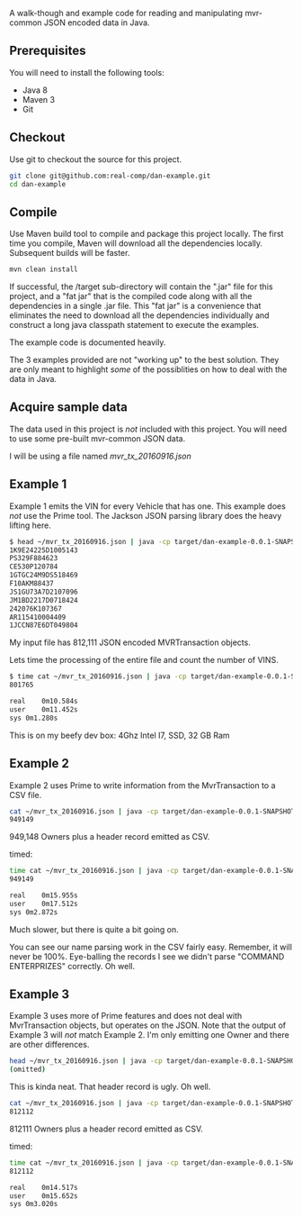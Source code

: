 A walk-though and example code for reading and manipulating mvr-common JSON encoded data in Java.

## Prerequisites

You will need to install the following tools:

* Java 8
* Maven 3
* Git

## Checkout
Use git to checkout the source for this project.

```bash
git clone git@github.com:real-comp/dan-example.git
cd dan-example
```

## Compile
Use Maven build tool to compile and package this project locally.  The first time you compile, Maven
will download all the dependencies locally.  Subsequent builds will be faster.

```bash
mvn clean install
```

If successful, the /target sub-directory will contain the ".jar" file for this project, and a "fat jar" that is
 the compiled code along with all the dependencies in a single .jar file.  This "fat jar" is a convenience that
 eliminates the need to download all the dependencies individually and construct a long java classpath statement to
 execute the examples.

The example code is documented heavily.  

The 3 examples provided are not "working up" to the best solution. 
They are only meant to highlight _some_ of the possiblities on how to deal with the data in Java.

## Acquire sample data
The data used in this project is _not_ included with this project.  You will need to use some pre-built mvr-common
JSON data.

I will be using a file named _mvr_tx_20160916.json_


## Example 1

Example 1 emits the VIN for every Vehicle that has one.
This example does _not_ use the Prime tool.  The Jackson JSON parsing library does the heavy lifting here.

```bash
$ head ~/mvr_tx_20160916.json | java -cp target/dan-example-0.0.1-SNAPSHOT-jar-with-dependencies.jar com.realcomp.dan.Example1
1K9E24225D1005143
PS329F884623
CE530P120784
1GTGC24M9DS518469
F10AKM88437
JS1GU73A7D2107096
JM1BD2217D0718424
242076K107367
AR115410004409
1JCCN87E6DT049804

```
My input file has 812,111 JSON encoded MVRTransaction objects.

Lets time the processing of the entire file and count the number of VINS.
```bash
$ time cat ~/mvr_tx_20160916.json | java -cp target/dan-example-0.0.1-SNAPSHOT-jar-with-dependencies.jar com.realcomp.dan.Example1 | wc -l 
801765

real	0m10.584s
user	0m11.452s
sys	0m1.280s
```
This is on my beefy dev box: 4Ghz Intel I7, SSD, 32 GB Ram


## Example 2

Example 2 uses Prime to write information from the MvrTransaction to a CSV file.

```bash
cat ~/mvr_tx_20160916.json | java -cp target/dan-example-0.0.1-SNAPSHOT-jar-with-dependencies.jar com.realcomp.dan.Example2 | wc -l
949149

```
949,148 Owners plus a header record emitted as CSV.

timed:
```bash
time cat ~/mvr_tx_20160916.json | java -cp target/dan-example-0.0.1-SNAPSHOT-jar-with-dependencies.jar com.realcomp.dan.Example2 | wc -l
949149

real	0m15.955s
user	0m17.512s
sys	0m2.872s

```
Much slower, but there is quite a bit going on.

You can see our name parsing work in the CSV fairly easy.  Remember, it will never be 100%.  Eye-balling the records I see we didn't parse "COMMAND ENTERPRIZES"
correctly.  Oh well.


## Example 3

Example 3 uses more of Prime features and does not deal with MvrTransaction objects, but operates on the JSON.
Note that the output of Example 3 will _not_ match Example 2.  I'm only emitting one Owner and there are other 
differences.

```bash
head ~/mvr_tx_20160916.json | java -cp target/dan-example-0.0.1-SNAPSHOT-jar-with-dependencies.jar com.realcomp.dan.Example3
(omitted)

```
This is kinda neat.  That header record is ugly.  Oh well.

```bash
cat ~/mvr_tx_20160916.json | java -cp target/dan-example-0.0.1-SNAPSHOT-jar-with-dependencies.jar com.realcomp.dan.Example3 | wc -l
812112

```
812111 Owners plus a header record emitted as CSV.

timed:
```bash
time cat ~/mvr_tx_20160916.json | java -cp target/dan-example-0.0.1-SNAPSHOT-jar-with-dependencies.jar com.realcomp.dan.Example3 | wc -l
812112

real	0m14.517s
user	0m15.652s
sys	0m3.020s
```
